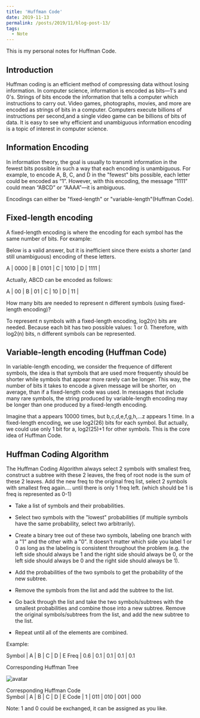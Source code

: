 ```yaml
---
title: 'Huffman Code'
date: 2019-11-13
permalink: /posts/2019/11/blog-post-13/
tags:
  - Note
---
```


This is my personal notes for Huffman Code.


Introduction
------
Huffman coding is an efficient method of compressing data without losing information. In computer science, information is encoded as bits—1's and 0's. Strings of bits encode the information that tells a computer which instructions to carry out. Video games, photographs, movies, and more are encoded as strings of bits in a computer. Computers execute billions of instructions per second,and a single video game can be billions of bits of data. It is easy to see why efficient and unambiguous information encoding is a topic of interest in computer science.

Information Encoding
------
In information theory, the goal is usually to transmit information in the fewest bits possible in such a way that each encoding is unambiguous. For example, to encode A, B, C, and D in the "fewest" bits possible, each letter could be encoded as “1”. However, with this encoding, the message “1111” could mean “ABCD” or “AAAA”—it is ambiguous.

Encodings can either be "fixed-length" or "variable-length"(Huffman Code).

Fixed-length encoding
------
A fixed-length encoding is where the encoding for each symbol has the same number of bits. For example:

Below is a valid answer, but it is inefficient since there exists a shorter (and still unambiguous) encoding of these letters.  

A | 0000 |
B | 0101 |
C | 1010 |
D | 1111 |

Actually, ABCD can be encoded as follows:  

A | 00 |
B | 01 |
C | 10 |
D | 11 |

How many bits are needed to represent n different symbols (using fixed-length encoding)?

To represent n symbols with a fixed-length encoding, log2(n) bits are needed. Because each bit has two possible values: 1 or 0. Therefore, with log2(n) bits, n different symbols can be represented.


Variable-length encoding (Huffman Code)
------
In variable-length encoding, we consider the frequence of different symbols, the idea is that symbols that are used more frequently should be shorter while symbols that appear more rarely can be longer. This way, the number of bits it takes to encode a given message will be shorter, on average, than if a fixed-length code was used. In messages that include many rare symbols, the string produced by variable-length encoding may be longer than one produced by a fixed-length encoding.

Imagine that a appears 10000 times, but b,c,d,e,f,g,h,...z appears 1 time. In a fixed-length encoding, we use log2(26) bits for each symbol. But actually, we could use only 1 bit for a, log2(25)+1 for other symbols. This is the core idea of Huffman Code.


Huffman Coding Algorithm
------
The Huffman Coding Algorithm always select 2 symbols with smallest freq, construct a subtree with these 2 leaves, the freq of root node is the sum of these 2 leaves. Add the new freq to the original freq list, select 2 symbols with smallest freq again....
until there is only 1 freq left. (which should be 1 is freq is represented as 0-1)

* Take a list of symbols and their probabilities.

* Select two symbols with the "lowest" probabilities (if multiple symbols have the same probability, select two arbitrarily).

* Create a binary tree out of these two symbols, labeling one branch​ with a "1" and the other with a "0". It doesn't matter which side you label 1 or 0 as long as the labeling is consistent throughout the problem (e.g. the left side should always be 1 and the right side should always be 0, or the left side should always be 0 and the right side should always be 1).

* Add the probabilities of the two symbols to get the probability of the new subtree.

* Remove the symbols from the list and add the subtree to the list.

* Go back through the list and take the two symbols/subtrees with the smallest probabilities and combine those into a new subtree. Remove the original symbols/subtrees from the list, and add the new subtree to the list.

* Repeat until all of the elements are combined.

Example:  

Symbol | A | B | C | D | E 
Freq | 0.6 | 0.1 | 0.1 | 0.1 | 0.1

Corresponding Huffman Tree  

![avatar](https://ds055uzetaobb.cloudfront.net/brioche/uploads/4K2rTMlnM8-tree3.png?width=1200)

Corresponding Huffman Code  
Symbol | A | B | C | D | E 
Code | 1 | 011 | 010 | 001 | 000

Note: 1 and 0 could be exchanged, it can be assigned as you like.